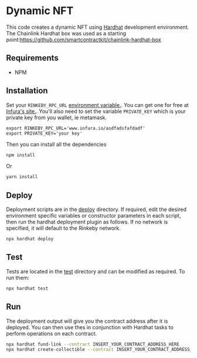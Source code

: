 # Dynamic NFT

This code creates a dynamic NFT using [Hardhat](https://hardhat.org/) development environment.
The Chainlink Hardhat box was used as a starting point:https://github.com/smartcontractkit/chainlink-hardhat-box

## Requirements

- NPM

## Installation

Set your `RINKEBY_RPC_URL` [environment variable.](https://www.twilio.com/blog/2017/01/how-to-set-environment-variables.html). You can get one for free at [Infura's site.](https://infura.io/). You'll also need to set the variable `PRIVATE_KEY` which is your private key from you wallet, ie metamask.

```
export RINKEBY_RPC_URL='www.infura.io/asdfadsfafdadf'
export PRIVATE_KEY='your key'
```

Then you can install all the dependencies

```bash
npm install
```

Or

```bash
yarn install
```

## Deploy

Deployment scripts are in the [deploy](https://github.com/ZakAyesh/DynamicNFT/tree/master/deploy) directory. If required, edit the desired environment specific variables or constructor parameters in each script, then run the hardhat deployment plugin as follows. If no network is specified, it will default to the Rinkeby network.

```bash
npx hardhat deploy
```

## Test

Tests are located in the [test](https://github.com/ZakAyesh/DynamicNFT/tree/master/test) directory and can be modified as required. To run them:

```bash
npx hardhat test
```

## Run

The deployment output will give you the contract address after it is deployed. You can then use thes in conjunction with Hardhat tasks to perform operations on each contract.

```bash
npx hardhat fund-link --contract INSERT_YOUR_CONTRACT_ADDRESS_HERE
npx hardhat create-collectible --contract INSERT_YOUR_CONTRACT_ADDRESS_HERE
```
